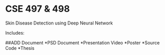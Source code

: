 # CSE 497 & 498

Skin Disease Detection using Deep Neural Network

Includes:

##ADD Document
*PSD Document
*Presentation Video
*Poster
*Source Code
*Thesis

